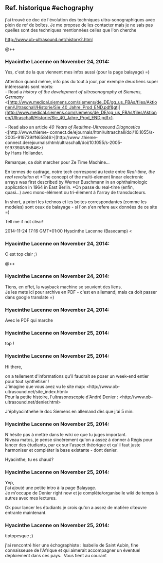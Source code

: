 ## Ref. historique #echography



j'ai trouvé ce doc de l'évolution des techniques ultra-sonographiques avec
plein de ref de boîtes. Je me propose de les contacter mais je ne sais pas
quelles sont des techniques mentionnées celles que l'on cherche  
  
<http://www.ob-ultrasound.net/history2.html>  
  
@++



### **Hyacinthe Lacenne** on November 24, 2014:



Yes, c'est de la que viennent mes infos aussi (pour la page balayage) =)  
  
Attention quand même, info pas du tout à jour, par exemple deux liens super  
intéressants sont morts:  
\- Read a *history of the development of ultrasonography at Siemens, Germany*  
&lt;[http://www.medical.siemens.com/siemens/de_DE/gg_us_FBAs/files/Aktionen/Ultraschall/Historie/Sie_40_Jahre_Prod_END.pdf&gt;](http://www.medical.siemens.com/siemens/de_DE/gg_us_FBAs/files/Aktionen/Ultraschall/Historie/Sie_40_Jahre_Prod_END.pdf>).  
  
\- Read also an article *40 Years of Realtime-Ultrasound Diagnostics*  
&lt;[http://www.thieme-
connect.de/ejournals/html/ultraschall/doi/10.1055/s-2005-919739#N65846&gt;](http://www
.thieme-
connect.de/ejournals/html/ultraschall/doi/10.1055/s-2005-919739#N65846>)  
by Hans Hollander.  
  
Remarque, ca doit marcher pour Ze Time Machine...  
  
En termes de cadrage, notre tech correspond au texte entre *Real-time, the  
real revolution* et *The concept of the multi-element linear electronic  
arrays was first described by Werner Buschmann in an ophthalmologic  
application in 1964 in East Berlin. *On passe du real-time (enfin,  
quasi...) avec mono-élément ou tri-élément à l'array de transducteurs.  
  
In short, a priori les technos et les boites correspondantes (comme les  
modeles) sont ceux de balayage - si l'on s'en refere aux données de ce site  
=)  
  
Tell me if not clear!  
  
2014-11-24 17:16 GMT+01:00 Hyacinthe Lacenne (Basecamp) &lt;



### **Hyacinthe Lacenne** on November 24, 2014:



C est top clair ;)  
  
@++



### **Hyacinthe Lacenne** on November 24, 2014:



Tiens, en effet, la wayback machine se souvient des liens.  
Je les mets ici pour archive en PDF - c'est en allemand, mais ca doit passer
dans google translate =)



### **Hyacinthe Lacenne** on November 24, 2014:



Avec le PDF qui marche



### **Hyacinthe Lacenne** on November 25, 2014:



top !



### **Hyacinthe Lacenne** on November 25, 2014:



Hi there,  
  
on a tellement d'informations qu'il faudrait se poser un week-end entier pour
tout synthétiser !  
J'imagine que vous avez vu le site map: <http://www.ob-
ultrasound.net/site_index.html>  
Pour la petite histoire, l'ultrasonoscopie d'André Denier : <http://www.ob-
ultrasound.net/denier.html>  
  
J'éphyacinthehe le doc Siemens en allemand dès que j'ai 5 min.



### **Hyacinthe Lacenne** on November 25, 2014:



N'hésite pas à mettre dans le wiki ce que tu juges important.  
Niveau matos, je pense sincèrement qu'on a assez à donner à Régis pour lancer
des étudiants, par ex sur l'aspect théorique et qu'il faut juste harmoniser et
compléter la base existante - dont denier.  
  
Hyacinthe, tu es chaud?



### **Hyacinthe Lacenne** on November 25, 2014:



Yep,  
j'ai ajouté une petite intro à la page Balayage.  
Je m'occupe de Denier right now et je complète/organise le wiki de temps à
autres avec mes lectures.  
  
Ok pour lancer les étudiants je crois qu'on a assez de matière d’œuvre
entrante maintenant.



### **Hyacinthe Lacenne** on November 25, 2014:



tiptopesque ;)  
  
j'ai rencontré hier une échographiste : Isabelle de Saint Aubin, fine
connaisseuse de l'Afrique et qui aimerait accompagner un éventuel déploiement
dans ces pays.  Vous tient au courant



